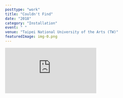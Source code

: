 ```yaml
---
posttype: "work"
title: "Couldn't Find"
date: "2018"
category: "Installation"
event: " "
venue: "Taipei National University of the Arts (TW)"
featuredImage: img-0.png
---
```

<div class="box">
    <div class="dscrptn">
    </div>
</div>



<div class="box">
    <div class="dscrptn">
    </div>
</div>


<div class="box"></div>
<iframe title="vimeo-player" src="https://player.vimeo.com/video/493820915" frameborder="0" allowfullscreen></iframe>
